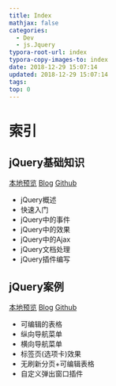 ```yaml
---
title: Index
mathjax: false
categories:
  - Dev
  - js.Jquery
typora-root-url: index
typora-copy-images-to: index
date: 2018-12-29 15:07:14
updated: 2018-12-29 15:07:14
tags:
top: 0
---
```



# 索引 
 
## jQuery基础知识 
[本地预览](jQuery基础知识.md)    [Blog](http://blog.kuma8866.top/posts/2797510404/)     [Github](https://github.com/KumaDocCenter/js.Jquery/blob/master/doc/md/jQuery基础知识.md)
 
* jQuery概述
* 快速入门
* jQuery中的事件
* jQuery中的效果
* jQuery中的Ajax
* jQuery文档处理
* jQuery插件编写
 
 
 
## jQuery案例 
[本地预览](jQuery案例.md)    [Blog](http://blog.kuma8866.top/posts/2598484047/)     [Github](https://github.com/KumaDocCenter/js.Jquery/blob/master/doc/md/jQuery案例.md)

* 可编辑的表格
* 纵向导航菜单
* 横向导航菜单
* 标签页(选项卡)效果
* 无刷新分页+可编辑表格
* 自定义弹出窗口插件 
 
 
